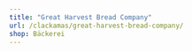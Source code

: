 ```yaml
---
title: "Great Harvest Bread Company"
url: /clackamas/great-harvest-bread-company/
shop: Bäckerei
---
```

